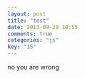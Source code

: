 ```yaml
---
layout: post
title: "test"
date: 2013-09-20 10:55
comments: true
categories: "js"
key: "15"
---       
```

no you are wrong
